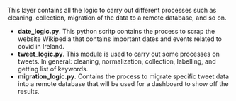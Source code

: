 This layer contains all the logic to carry out different processes such as cleaning, collection, migration of the data to a remote database, and so on.

- **date_logic.py**. This python scritp contains the process to scrap the website Wikipedia that contains important dates and events related to covid in Ireland.
- **tweet_logic.py**. This module is used to carry out some processes on tweets. In general: cleaning, normalization, collection, labelling, and getting list of keywords.
- **migration_logic.py**. Contains the process to migrate specific tweet data into a remote database that will be used for a dashboard to show off the results.